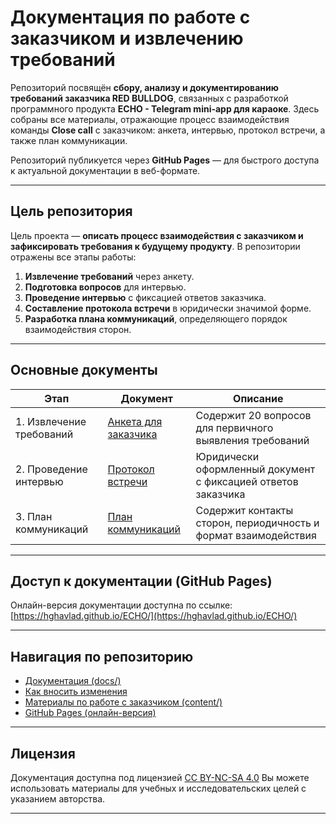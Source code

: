 
# Документация по работе с заказчиком и извлечению требований

Репозиторий посвящён **сбору, анализу и документированию требований заказчика RED BULLDOG**, связанных с разработкой программного продукта **ECHO - Telegram mini-app для караоке**.
Здесь собраны все материалы, отражающие процесс взаимодействия команды **Close call** с заказчиком: анкета, интервью, протокол встречи, а также план коммуникации.

Репозиторий публикуется через **GitHub Pages** — для быстрого доступа к актуальной документации в веб-формате.

---

## Цель репозитория

Цель проекта — **описать процесс взаимодействия с заказчиком и зафиксировать требования к будущему продукту**.
В репозитории отражены все этапы работы:

1. **Извлечение требований** через анкету.
2. **Подготовка вопросов** для интервью.
3. **Проведение интервью** с фиксацией ответов заказчика.
4. **Составление протокола встречи** в юридически значимой форме.
5. **Разработка плана коммуникаций**, определяющего порядок взаимодействия сторон.

---

## Основные документы

| Этап                     | Документ                                                       | Описание                                                          |
| ------------------------ | -------------------------------------------------------------- | ----------------------------------------------------------------- |
| 1. Извлечение требований | [Анкета для заказчика](content/Анкета%20№1.pdf)               | Содержит 20 вопросов для первичного выявления требований |                |
| 2. Проведение интервью   | [Протокол встречи](content/Протокол%20Закрытого%20Звонка.pdf)                 | Юридически оформленный документ с фиксацией ответов заказчика     |
| 3. План коммуникаций     | [План коммуникаций](content/План%20коммуникаций%20.pdf)                | Содержит контакты сторон, периодичность и формат взаимодействия   |        |

---

## Доступ к документации (GitHub Pages)

Онлайн-версия документации доступна по ссылке:
[https://hghavlad.github.io/ECHO/](https://hghavlad.github.io/ECHO/)

---

## Навигация по репозиторию

* [Документация (docs/)](./docs/)
* [Как вносить изменения](./docs/contribution.md/)
* [Материалы по работе с заказчиком (content/)](./content/)
* [GitHub Pages (онлайн-версия)](https://hghavlad.github.io/ECHO/)

---

## Лицензия

Документация доступна под лицензией [CC BY-NC-SA 4.0](https://creativecommons.org/licenses/by-nc-sa/4.0/)
Вы можете использовать материалы для учебных и исследовательских целей с указанием авторства.

---